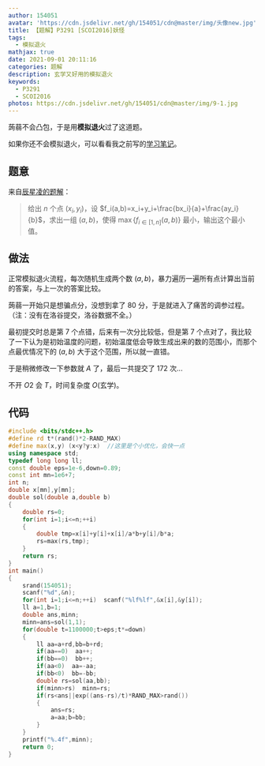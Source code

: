 ```yaml
---
author: 154051
avatar: 'https://cdn.jsdelivr.net/gh/154051/cdn@master/img/头像new.jpg'
title: 【题解】P3291 [SCOI2016]妖怪
tags:
  - 模拟退火
mathjax: true
date: 2021-09-01 20:11:16
categories: 题解
description: 玄学又好用的模拟退火
keywords: 
  - P3291
  - SCOI2016
photos: https://cdn.jsdelivr.net/gh/154051/cdn@master/img/9-1.jpg
---
```


蒟蒻不会凸包，于是用**模拟退火**过了这道题。

如果你还不会模拟退火，可以看看我之前写的[学习笔记](https://a154051.gitee.io/2021/02/08/mo-ni-tui-huo-bi-ji/)。

## 题意

来自[辰星凌的题解](https://www.luogu.com.cn/blog/ChenXingLing/solution-p3291)：

> 给出 $n$ 个点 $(x_i,y_i)$，设 $f_i(a,b)=x_i+y_i+\frac{bx_i}{a}+\frac{ay_i}{b}$，求出一组 $(a,b)$，使得 $\max\{f_{i\in[1,n]}(a,b)\}$ 最小，输出这个最小值。

## 做法

正常模拟退火流程，每次随机生成两个数 $(a,b)$，暴力遍历一遍所有点计算出当前的答案，与上一次的答案比较。

蒟蒻一开始只是想骗点分，没想到拿了 $80$ 分，于是就进入了痛苦的调参过程。（注：没有在洛谷提交，洛谷数据不全。）

最初提交时总是第 $7$ 个点错，后来有一次分比较低，但是第 $7$ 个点对了，我比较了一下认为是初始温度的问题，初始温度低会导致生成出来的数的范围小，而那个点最优情况下的 $(a,b)$ 大于这个范围，所以就一直错。

于是稍微修改一下参数就 $A$ 了，最后一共提交了 $172$ 次...

不开 $O2$ 会 $T$，时间复杂度 $O(\text{玄学})$。

## 代码

```cpp
#include <bits/stdc++.h>
#define rd t*(rand()*2-RAND_MAX)
#define max(x,y) (x<y?y:x)  //这里是个小优化，会快一点
using namespace std;
typedef long long ll;
const double eps=1e-6,down=0.89;
const int mn=1e6+7;
int n;
double x[mn],y[mn];
double sol(double a,double b)  
{
    double rs=0;
    for(int i=1;i<=n;++i)
    {
        double tmp=x[i]+y[i]+x[i]/a*b+y[i]/b*a;
        rs=max(rs,tmp);
    }
    return rs;
}
int main()
{
    srand(154051);
    scanf("%d",&n);
    for(int i=1;i<=n;++i)  scanf("%lf%lf",&x[i],&y[i]);
    ll a=1,b=1;
    double ans,minn;
    minn=ans=sol(1,1);
    for(double t=1100000;t>eps;t*=down)
    {
        ll aa=a+rd,bb=b+rd;  
        if(aa==0)  aa++;
        if(bb==0)  bb++;
        if(aa<0)  aa=-aa;
        if(bb<0)  bb=-bb;
        double rs=sol(aa,bb);  
        if(minn>rs)  minn=rs;
        if(rs<ans||exp((ans-rs)/t)*RAND_MAX>rand())  
        {
            ans=rs;
            a=aa;b=bb;
        }
    }
    printf("%.4f",minn);
    return 0;
}
```
